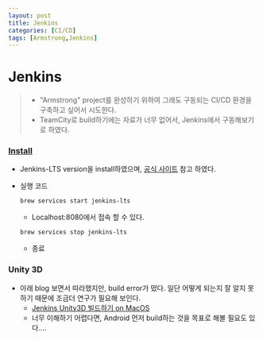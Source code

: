 ```yaml
---
layout: post
title: Jenkins
categories: [CI/CD]
tags: [Armstrong,Jenkins]
---
```

# Jenkins

> *  "Armstrong" project를 완성하기 위하여 그래도 구동되는 CI/CD 환경을 구축하고 싶어서 시도한다.
> *  TeamCity로 build하기에는 자료가 너무 없어서, Jenkins에서 구동해보기로 하였다.

### [Install](https://www.jenkins.io/download/lts/macos/)

* Jenkins-LTS version을 install하였으며, [공식 사이트](https://www.jenkins.io/download/lts/macos/) 참고 하였다.

* 실행 코드

  ```sh
  brew services start jenkins-lts
  ```

  * Localhost:8080에서 접속 할 수 있다.

  ```sh
  brew services stop jenkins-lts
  ```

  * 종료

### Unity 3D

* 아래 blog 보면서 따라했지만, build error가 떴다. 일단 어떻게 되는지 잘 알지 못하기 때문에 조금더 연구가 필요해 보인다.
  * [Jenkins Unity3D 빌드하기 on MacOS](https://blog.actin.kr/devlog/2018/09/04/unity3d-build-macos/)
  * 너무 이해하기 어렵다면, Android 먼저 build하는 것을 목표로 해볼 필요도 있다....